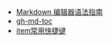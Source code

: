 * [Markdown 编辑器语法指南](https://segmentfault.com/markdown)
* [gh-md-toc](https://github.com/ekalinin/github-markdown-toc)
* [item常用快捷键](https://blog.csdn.net/ws1352864983/article/details/51512904)
